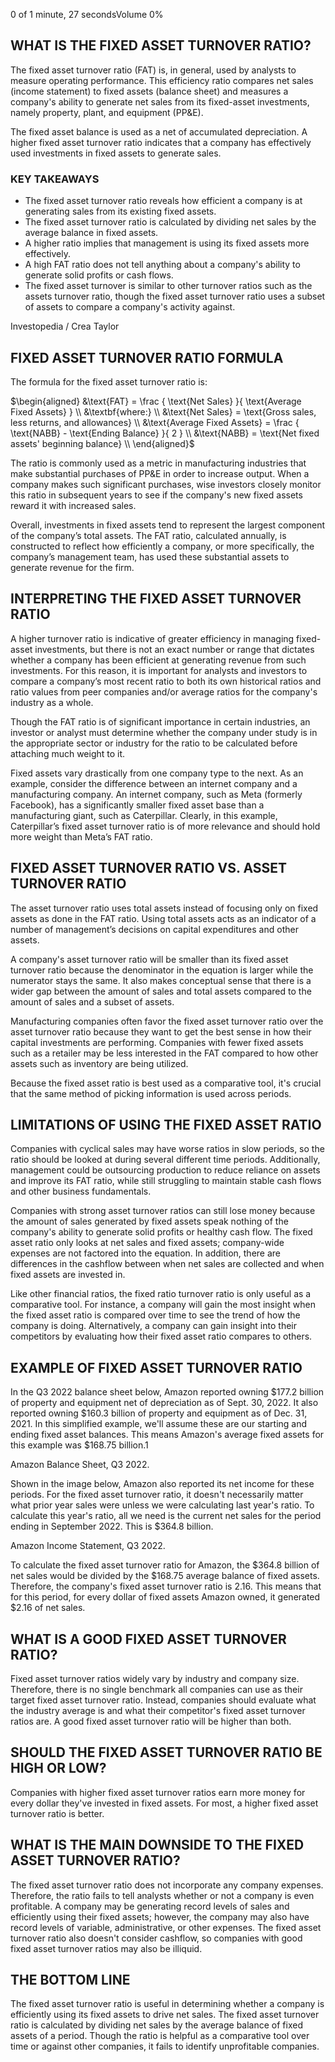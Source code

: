 0 of 1 minute, 27 secondsVolume 0%

## WHAT IS THE FIXED ASSET TURNOVER RATIO?

The fixed asset turnover ratio (FAT) is, in general, used by analysts to measure operating performance. This efficiency ratio compares net sales (income statement) to fixed assets (balance sheet) and measures a company's ability to generate net sales from its fixed-asset investments, namely property, plant, and equipment (PP&E).

The fixed asset balance is used as a net of accumulated depreciation. A higher fixed asset turnover ratio indicates that a company has effectively used investments in fixed assets to generate sales.

### KEY TAKEAWAYS

- The fixed asset turnover ratio reveals how efficient a company is at generating sales from its existing fixed assets.
- The fixed asset turnover ratio is calculated by dividing net sales by the average balance in fixed assets.
- A higher ratio implies that management is using its fixed assets more effectively.
- A high FAT ratio does not tell anything about a company's ability to generate solid profits or cash flows.
- The fixed asset turnover is similar to other turnover ratios such as the assets turnover ratio, though the fixed asset turnover ratio uses a subset of assets to compare a company's activity against.

Investopedia / Crea Taylor

## FIXED ASSET TURNOVER RATIO FORMULA

The formula for the fixed asset turnover ratio is:

$\begin{aligned} &\text{FAT} = \frac { \text{Net Sales} }{ \text{Average Fixed Assets} } \\ &\textbf{where:} \\ &\text{Net Sales} = \text{Gross sales, less returns, and allowances} \\ &\text{Average Fixed Assets} = \frac { \text{NABB} - \text{Ending Balance} }{ 2 } \\ &\text{NABB} = \text{Net fixed assets' beginning balance} \\ \end{aligned}$

The ratio is commonly used as a metric in manufacturing industries that make substantial purchases of PP&E in order to increase output. When a company makes such significant purchases, wise investors closely monitor this ratio in subsequent years to see if the company's new fixed assets reward it with increased sales.

Overall, investments in fixed assets tend to represent the largest component of the company’s total assets. The FAT ratio, calculated annually, is constructed to reflect how efficiently a company, or more specifically, the company’s management team, has used these substantial assets to generate revenue for the firm.

## INTERPRETING THE FIXED ASSET TURNOVER RATIO

A higher turnover ratio is indicative of greater efficiency in managing fixed-asset investments, but there is not an exact number or range that dictates whether a company has been efficient at generating revenue from such investments. For this reason, it is important for analysts and investors to compare a company’s most recent ratio to both its own historical ratios and ratio values from peer companies and/or average ratios for the company's industry as a whole.

Though the FAT ratio is of significant importance in certain industries, an investor or analyst must determine whether the company under study is in the appropriate sector or industry for the ratio to be calculated before attaching much weight to it.

Fixed assets vary drastically from one company type to the next. As an example, consider the difference between an internet company and a manufacturing company. An internet company, such as Meta (formerly Facebook), has a significantly smaller fixed asset base than a manufacturing giant, such as Caterpillar. Clearly, in this example, Caterpillar’s fixed asset turnover ratio is of more relevance and should hold more weight than Meta’s FAT ratio.

## FIXED ASSET TURNOVER RATIO VS. ASSET TURNOVER RATIO

The asset turnover ratio uses total assets instead of focusing only on fixed assets as done in the FAT ratio. Using total assets acts as an indicator of a number of management’s decisions on capital expenditures and other assets.

A company's asset turnover ratio will be smaller than its fixed asset turnover ratio because the denominator in the equation is larger while the numerator stays the same. It also makes conceptual sense that there is a wider gap between the amount of sales and total assets compared to the amount of sales and a subset of assets.

Manufacturing companies often favor the fixed asset turnover ratio over the asset turnover ratio because they want to get the best sense in how their capital investments are performing. Companies with fewer fixed assets such as a retailer may be less interested in the FAT compared to how other assets such as inventory are being utilized.

Because the fixed asset ratio is best used as a comparative tool, it's crucial that the same method of picking information is used across periods.

## LIMITATIONS OF USING THE FIXED ASSET RATIO

Companies with cyclical sales may have worse ratios in slow periods, so the ratio should be looked at during several different time periods. Additionally, management could be outsourcing production to reduce reliance on assets and improve its FAT ratio, while still struggling to maintain stable cash flows and other business fundamentals.

Companies with strong asset turnover ratios can still lose money because the amount of sales generated by fixed assets speak nothing of the company's ability to generate solid profits or healthy cash flow. The fixed asset ratio only looks at net sales and fixed assets; company-wide expenses are not factored into the equation. In addition, there are differences in the cashflow between when net sales are collected and when fixed assets are invested in.

Like other financial ratios, the fixed ratio turnover ratio is only useful as a comparative tool. For instance, a company will gain the most insight when the fixed asset ratio is compared over time to see the trend of how the company is doing. Alternatively, a company can gain insight into their competitors by evaluating how their fixed asset ratio compares to others.

## EXAMPLE OF FIXED ASSET TURNOVER RATIO

In the Q3 2022 balance sheet below, Amazon reported owning $177.2 billion of property and equipment net of depreciation as of Sept. 30, 2022. It also reported owning $160.3 billion of property and equipment as of Dec. 31, 2021. In this simplified example, we'll assume these are our starting and ending fixed asset balances. This means Amazon's average fixed assets for this example was $168.75 billion.1

Amazon Balance Sheet, Q3 2022.

Shown in the image below, Amazon also reported its net income for these periods. For the fixed asset turnover ratio, it doesn't necessarily matter what prior year sales were unless we were calculating last year's ratio. To calculate this year's ratio, all we need is the current net sales for the period ending in September 2022. This is $364.8 billion.

Amazon Income Statement, Q3 2022.

To calculate the fixed asset turnover ratio for Amazon, the $364.8 billion of net sales would be divided by the $168.75 average balance of fixed assets. Therefore, the company's fixed asset turnover ratio is 2.16. This means that for this period, for every dollar of fixed assets Amazon owned, it generated $2.16 of net sales.

## WHAT IS A GOOD FIXED ASSET TURNOVER RATIO?

Fixed asset turnover ratios widely vary by industry and company size. Therefore, there is no single benchmark all companies can use as their target fixed asset turnover ratio. Instead, companies should evaluate what the industry average is and what their competitor's fixed asset turnover ratios are. A good fixed asset turnover ratio will be higher than both.

## SHOULD THE FIXED ASSET TURNOVER RATIO BE HIGH OR LOW?

Companies with higher fixed asset turnover ratios earn more money for every dollar they've invested in fixed assets. For most, a higher fixed asset turnover ratio is better.

## WHAT IS THE MAIN DOWNSIDE TO THE FIXED ASSET TURNOVER RATIO?

The fixed asset turnover ratio does not incorporate any company expenses. Therefore, the ratio fails to tell analysts whether or not a company is even profitable. A company may be generating record levels of sales and efficiently using their fixed assets; however, the company may also have record levels of variable, administrative, or other expenses. The fixed asset turnover ratio also doesn't consider cashflow, so companies with good fixed asset turnover ratios may also be illiquid.

## THE BOTTOM LINE

The fixed asset turnover ratio is useful in determining whether a company is efficiently using its fixed assets to drive net sales. The fixed asset turnover ratio is calculated by dividing net sales by the average balance of fixed assets of a period. Though the ratio is helpful as a comparative tool over time or against other companies, it fails to identify unprofitable companies.
